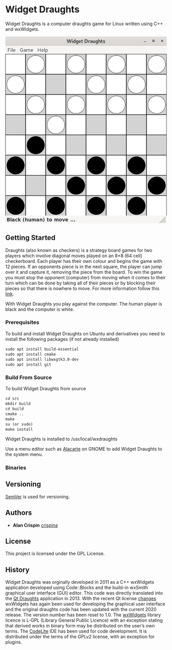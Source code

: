 # Widget Draughts

Widget Draughts is a computer draughts game for Linux written using C++ and wxWidgets.

![](widget-draughts.png)

## Getting Started

Draughts (also known as checkers) is a  strategy board games for two players which involve diagonal moves played on an 8×8 (64 cell) checkerboard. Each player has their own colour and begins the game with 12 pieces. If an opponents piece is in the next square, the player can jump over it and capture it, removing the piece from the board. To win the game you must stop the opponent (computer) from moving when it comes to their turn which can be done by taking all of their pieces or by blocking their pieces so that there is nowhere to move. For more information follow this [link](https://en.wikipedia.org/wiki/Draughts).

With Widget Draughts you play against the computer. The human player is  black and the computer is white.

### Prerequisites

To build and install Widget Draughts on Ubuntu and derivatives you need to install the following packages (if not already installed) 

```
sudo apt install build-essential
sudo apt install cmake
sudo apt install libwxgtk3.0-dev
sudo apt install git 
```

### Build From Source

To build Widget Draughts from source 

```
cd src
mkdir build  
cd build  
cmake ..
make
su (or sudo)
make install
```
Widget Draughts is installed to /usr/local/wxdraughts

Use a menu editor such as [Alacarte](https://en.wikipedia.org/wiki/Alacarte) on GNOME to add Widget Draughts to the system menu.

### Binaries



## Versioning

[SemVer](http://semver.org/) is used for versioning. 

## Authors

* **Alan Crispin** [crispina](https://github.com/crispinalan)


## License

This project is licensed under the GPL License. 

## History

Widget Draughts was orginally developed in 2011 as a C++ wxWidgets application developed using Code::Blocks and the build-in wxSmith graphical user interface (GUI) editor. This code was directly translated into the [Qt Draughts](https://bitbucket.org/crispinalan/qt-5-draughts/src/master/) application in 2013. With the recent Qt license [changes](https://www.qt.io/blog/qt-offering-changes-2020) wxWidgets has again been used for developing the graphical user interface and the original draughts code has been updated with the current 2020 release. The version number has been reset to 1.0. The [wxWidgets](https://www.wxwidgets.org/) library licence is L-GPL (Library General Public Licence) with an exception stating that derived works in binary form may be distributed on the user’s own terms. The [CodeLite](https://codelite.org/) IDE has been used for code development. It is distributed under the terms of the GPLv2 license, with an exception for plugins. 
